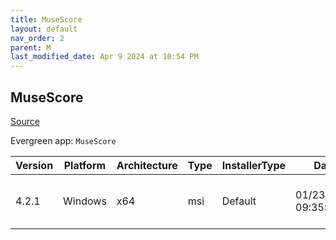 ```yaml
---
title: MuseScore
layout: default
nav_order: 2
parent: M
last_modified_date: Apr 9 2024 at 10:54 PM
---
```


## MuseScore

[Source](https://musescore.org/)

Evergreen app: `MuseScore`

| Version | Platform | Architecture | Type | InstallerType | Date                | Size      | URI                                                                                                                                                                                                          |
| ------- | -------- | ------------ | ---- | ------------- | ------------------- | --------- | ------------------------------------------------------------------------------------------------------------------------------------------------------------------------------------------------------------ |
| 4.2.1   | Windows  | x64          | msi  | Default       | 01/23/2024 09:35:14 | 108605440 | [https://github.com/musescore/MuseScore/releases/download/v4.2.1/MuseScore-4.2.1.240230937-x86_64.msi](https://github.com/musescore/MuseScore/releases/download/v4.2.1/MuseScore-4.2.1.240230937-x86_64.msi) |
